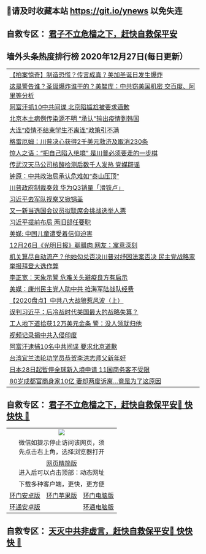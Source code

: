 ## 📩请及时收藏本站 https://git.io/ynews 以免失连</a>
## 自救专区： [君子不立危樯之下，赶快自救保平安 ](https://github.com/pwgy/td/blob/master/README.md)

## 墙外头条热度排行榜 2020年12月27日(每日更新）

 <table>
<tr><td colspan="2" align="left"><a href="https://mycjmssj.zggfd.cyou/?name=c1259885&key=pzykfwejorbvjhqc&from=gy2">【拍案惊奇】制造恐慌？传言成真？美加圣诞日发生爆炸</a></td></tr>
<tr><td colspan="2" align="left"><a href="https://mycjmssj.zggfd.cyou/?name=c1259930&key=pzykfwejorbvjhqc&from=gy2">这是警告谁？圣诞爆炸谁干的？美智库：中共窃美国机密 交百度、阿里等分析</a></td></tr>
<tr><td colspan="2" align="left"><a href="https://mycjmssj.zggfd.cyou/?name=c1259917&key=pzykfwejorbvjhqc&from=gy2">阿富汗抓10中共间谍 北京陷尴尬被要求道歉</a></td></tr>
<tr><td colspan="2" align="left"><a href="https://mycjmssj.zggfd.cyou/?name=c1259919&key=pzykfwejorbvjhqc&from=gy2">北京本土病例传染源不明 “承认”输出疫情到韩国</a></td></tr>
<tr><td colspan="2" align="left"><a href="https://mycjmssj.zggfd.cyou/?name=c1259918&key=pzykfwejorbvjhqc&from=gy2">大连“疫情不结束学生不离连”政策引不满</a></td></tr>
<tr><td colspan="2" align="left"><a href="https://mycjmssj.zggfd.cyou/?name=c1259921&key=pzykfwejorbvjhqc&from=gy2">格雷厄姆：川普决心获得2千美元救济及取消230条</a></td></tr>
<tr><td colspan="2" align="left"><a href="https://mycjmssj.zggfd.cyou/?name=c1259892&key=pzykfwejorbvjhqc&from=gy2">惊人之语：“把自己陷入绝境” 是川普必须要走的一步棋</a></td></tr>
<tr><td colspan="2" align="left"><a href="https://mycjmssj.zggfd.cyou/?name=c1259945&key=pzykfwejorbvjhqc&from=gy2">传武汉天马公司核酸检测后数千人发热 党媒辟谣</a></td></tr>
<tr><td colspan="2" align="left"><a href="https://mycjmssj.zggfd.cyou/?name=c1259889&key=pzykfwejorbvjhqc&from=gy2">钟原：中共政治局承认危难如“泰山压顶”</a></td></tr>
<tr><td colspan="2" align="left"><a href="https://mycjmssj.zggfd.cyou/?name=c1259923&key=pzykfwejorbvjhqc&from=gy2">川普政府制裁奏效 华为Q3销量「滑铁卢」</a></td></tr>
<tr><td colspan="2" align="left"><a href="https://mycjmssj.zggfd.cyou/?name=c1259914&key=pzykfwejorbvjhqc&from=gy2">习近平去军队视察又掀锅盖</a></td></tr>
<tr><td colspan="2" align="left"><a href="https://mycjmssj.zggfd.cyou/?name=c1259916&key=pzykfwejorbvjhqc&from=gy2">又一新当选国会议员拟联席会挑战选举人票</a></td></tr>
<tr><td colspan="2" align="left"><a href="https://mycjmssj.zggfd.cyou/?name=c1259942&key=pzykfwejorbvjhqc&from=gy2">习近平提前布局 两旧部任要职</a></td></tr>
<tr><td colspan="2" align="left"><a href="https://mycjmssj.zggfd.cyou/?name=c1259929&key=pzykfwejorbvjhqc&from=gy2">美媒: 中国儿童遭受着信仰迫害</a></td></tr>
<tr><td colspan="2" align="left"><a href="https://mycjmssj.zggfd.cyou/?name=c1259913&key=pzykfwejorbvjhqc&from=gy2">12月26日《光明日报》聊腊肉 网友：寓意深刻</a></td></tr>
<tr><td colspan="2" align="left"><a href="https://mycjmssj.zggfd.cyou/?name=c1259898&key=pzykfwejorbvjhqc&from=gy2">机关算尽自动流产？他她勾兑否决川普对纾困法案否决 民主党战略家举报拜登大选作弊</a></td></tr>
<tr><td colspan="2" align="left"><a href="https://mycjmssj.zggfd.cyou/?name=c1259796&key=pzykfwejorbvjhqc&from=gy2">李正宽：天象示警 危难关头避疫良方有启示</a></td></tr>
<tr><td colspan="2" align="left"><a href="https://mycjmssj.zggfd.cyou/?name=c1259920&key=pzykfwejorbvjhqc&from=gy2">美媒：康州民主党人助中共 抢海军陆战队经费</a></td></tr>
<tr><td colspan="2" align="left"><a href="https://mycjmssj.zggfd.cyou/?name=c1259895&key=pzykfwejorbvjhqc&from=gy2">【2020盘点】中共八大战狼惹风波（上）</a></td></tr>
<tr><td colspan="2" align="left"><a href="https://mycjmssj.zggfd.cyou/?name=c1259896&key=pzykfwejorbvjhqc&from=gy2">误判习近平：后冷战时代美国最大的战略失算？</a></td></tr>
<tr><td colspan="2" align="left"><a href="https://mycjmssj.zggfd.cyou/?name=c1259911&key=pzykfwejorbvjhqc&from=gy2">工人地下道拾获12万美元金条 警：没人领就归他</a></td></tr>
<tr><td colspan="2" align="left"><a href="https://mycjmssj.zggfd.cyou/?name=c1259888&key=pzykfwejorbvjhqc&from=gy2">视频记录揭中共入侵印度</a></td></tr>
<tr><td colspan="2" align="left"><a href="https://mycjmssj.zggfd.cyou/?name=c1259897&key=pzykfwejorbvjhqc&from=gy2">阿富汗逮捕10名中共间谍 要求北京道歉</a></td></tr>
<tr><td colspan="2" align="left"><a href="https://mycjmssj.zggfd.cyou/?name=c1259944&key=pzykfwejorbvjhqc&from=gy2">台湾宜兰法轮功学员恭贺李洪志师父新年好</a></td></tr>
<tr><td colspan="2" align="left"><a href="https://mycjmssj.zggfd.cyou/?name=c1259922&key=pzykfwejorbvjhqc&from=gy2">日本28日起暂停全球新入境申请 11国商务客不受限</a></td></tr>
<tr><td colspan="2" align="left"><a href="https://mycjmssj.zggfd.cyou/?name=c1259908&key=pzykfwejorbvjhqc&from=gy2">80岁成都富商身家10亿 妻却两度诉离…竟是为了这原因</a></td></tr>

</table>

 ## 自救专区： [君子不立危樯之下，赶快自救保平安🍎 快快快 📩](https://github.com/pwgy/td/blob/master/README.md)
 
<table>
  <tr>
    <td colspan="3" align="center"><img src="https://cdn.jsdelivr.net/gh/opipe/up/oGate65.jpg"/></td>
  </tr>
  <tr>
    <td colspan="3" align="center">微信如提示停止访问该网页，须<br/>先点击右上角，选择浏览器打开</td>
  <tr>
  <tr>
    <td colspan="3" align="center"><a href="https://gitcdn.xyz/cdn/otiny/up/master/show005.htm">网页精简版</a><br/>进入后可以点击顶部：动态网址</td>
  </tr>
  <tr>
    <td colspan="3" align="center">下载多种客户端，更快，更方便</td>
  <tr>
  <tr>
    <td align="center"><a href="https://cdn.jsdelivr.net/gh/opipe/up/oGatea.apk">环门安卓版</a></td>
    <td align="center"><a href="https://x.co/odisk">环门苹果版</a></td>
    <td align="center"><a href="https://cdn.jsdelivr.net/gh/opipe/up/oGate.zip">环门电脑版</a></td>
  </tr>
  <tr>
    <td align="center"><a href="https://cdn.jsdelivr.net/gh/opipe/up/oPipe.apk">环通安卓版</a></td>
    <td align="center"></td>
    <td align="center"><a href="https://raw.githubusercontent.com/opipe/up/master/oPipe.zip">环通电脑版</a></td>
  </tr>
  
</table>


 ## 自救专区： [天灭中共非虚言，赶快自救保平安🍎 快快快 📩](https://github.com/pwgy/td/blob/master/README.md)
